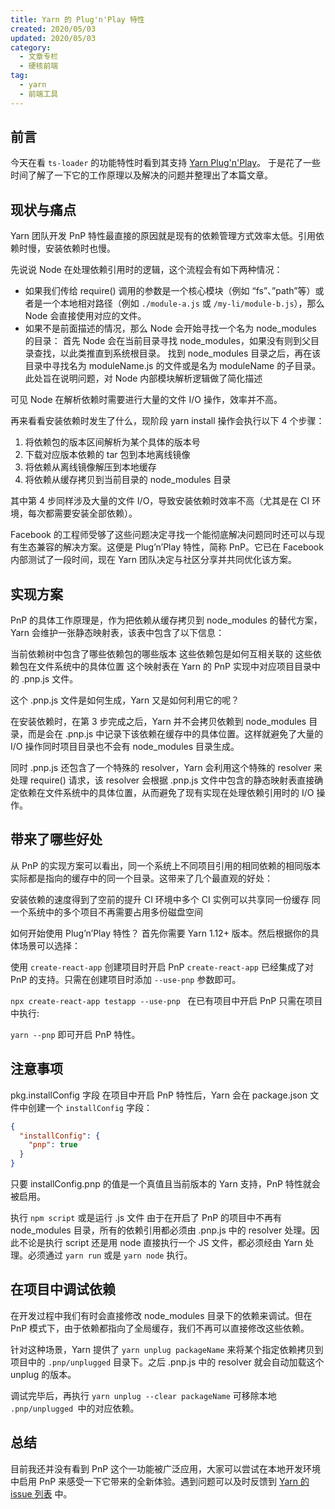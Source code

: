 ```yaml
---
title: Yarn 的 Plug'n'Play 特性
created: 2020/05/03
updated: 2020/05/03
category:
  - 文章专栏
  - 硬核前端
tag:
  - yarn
  - 前端工具
---
```


## 前言

今天在看 `ts-loader` 的功能特性时看到其支持 [Yarn Plug'n'Play](https://github.com/TypeStrong/ts-loader#yarn-plugnplay)。 于是花了一些时间了解了一下它的工作原理以及解决的问题并整理出了本篇文章。

## 现状与痛点

Yarn 团队开发 PnP 特性最直接的原因就是现有的依赖管理方式效率太低。引用依赖时慢，安装依赖时也慢。

先说说 Node 在处理依赖引用时的逻辑，这个流程会有如下两种情况：

- 如果我们传给 require() 调用的参数是一个核心模块（例如 “fs”、”path”等）或者是一个本地相对路径（例如 `./module-a.js` 或 `/my-li/module-b.js`），那么 Node 会直接使用对应的文件。
- 如果不是前面描述的情况，那么 Node 会开始寻找一个名为 node_modules 的目录：
首先 Node 会在当前目录寻找 node_modules，如果没有则到父目录查找，以此类推直到系统根目录。
找到 node_modules 目录之后，再在该目录中寻找名为 moduleName.js 的文件或是名为 moduleName 的子目录。
此处旨在说明问题，对 Node 内部模块解析逻辑做了简化描述

可见 Node 在解析依赖时需要进行大量的文件 I/O 操作，效率并不高。

再来看看安装依赖时发生了什么，现阶段 yarn install 操作会执行以下 4 个步骤：

1. 将依赖包的版本区间解析为某个具体的版本号
2. 下载对应版本依赖的 tar 包到本地离线镜像
3. 将依赖从离线镜像解压到本地缓存
4. 将依赖从缓存拷贝到当前目录的 node_modules 目录

其中第 4 步同样涉及大量的文件 I/O，导致安装依赖时效率不高（尤其是在 CI 环境，每次都需要安装全部依赖）。

Facebook 的工程师受够了这些问题决定寻找一个能彻底解决问题同时还可以与现有生态兼容的解决方案。这便是 Plug’n’Play 特性，简称 PnP。它已在 Facebook 内部测试了一段时间，现在 Yarn 团队决定与社区分享并共同优化该方案。

## 实现方案

PnP 的具体工作原理是，作为把依赖从缓存拷贝到 node_modules 的替代方案，Yarn 会维护一张静态映射表，该表中包含了以下信息：

当前依赖树中包含了哪些依赖包的哪些版本
这些依赖包是如何互相关联的
这些依赖包在文件系统中的具体位置
这个映射表在 Yarn 的 PnP 实现中对应项目目录中的 .pnp.js 文件。

这个 .pnp.js 文件是如何生成，Yarn 又是如何利用它的呢？

在安装依赖时，在第 3 步完成之后，Yarn 并不会拷贝依赖到 node_modules 目录，而是会在 .pnp.js 中记录下该依赖在缓存中的具体位置。这样就避免了大量的 I/O 操作同时项目目录也不会有 node_modules 目录生成。

同时 .pnp.js 还包含了一个特殊的 resolver，Yarn 会利用这个特殊的 resolver 来处理 require() 请求，该 resolver 会根据 .pnp.js 文件中包含的静态映射表直接确定依赖在文件系统中的具体位置，从而避免了现有实现在处理依赖引用时的 I/O 操作。

## 带来了哪些好处

从 PnP 的实现方案可以看出，同一个系统上不同项目引用的相同依赖的相同版本实际都是指向的缓存中的同一个目录。这带来了几个最直观的好处：

安装依赖的速度得到了空前的提升
CI 环境中多个 CI 实例可以共享同一份缓存
同一个系统中的多个项目不再需要占用多份磁盘空间

如何开始使用 Plug’n’Play 特性？
首先你需要 Yarn 1.12+ 版本。然后根据你的具体场景可以选择：

使用 `create-react-app` 创建项目时开启 PnP
`create-react-app` 已经集成了对 PnP 的支持。只需在创建项目时添加 `--use-pnp` 参数即可。

`npx create-react-app testapp --use-pnp `
在已有项目中开启 PnP
只需在项目中执行:

`yarn --pnp`
即可开启 PnP 特性。

## 注意事项

pkg.installConfig 字段
在项目中开启 PnP 特性后，Yarn 会在 package.json 文件中创建一个 `installConfig` 字段：

```json
{
  "installConfig": {
    "pnp": true
  }
}
```

只要 installConfig.pnp 的值是一个真值且当前版本的 Yarn 支持，PnP 特性就会被启用。

执行 `npm script` 或是运行 .js 文件
由于在开启了 PnP 的项目中不再有 node_modules 目录，所有的依赖引用都必须由 .pnp.js 中的 resolver 处理。因此不论是执行 script 还是用 node 直接执行一个 JS 文件，都必须经由 Yarn 处理。必须通过 `yarn run` 或是 `yarn node` 执行。

## 在项目中调试依赖

在开发过程中我们有时会直接修改 node_modules 目录下的依赖来调试。但在 PnP 模式下，由于依赖都指向了全局缓存，我们不再可以直接修改这些依赖。

针对这种场景，Yarn 提供了 `yarn unplug packageName` 来将某个指定依赖拷贝到项目中的 `.pnp/unplugged` 目录下。之后 .pnp.js 中的 resolver 就会自动加载这个 unplug 的版本。

调试完毕后，再执行 `yarn unplug --clear packageName` 可移除本地 `.pnp/unplugged `中的对应依赖。

## 总结

目前我还并没有看到 PnP 这个一功能被广泛应用，大家可以尝试在本地开发环境中启用 PnP 来感受一下它带来的全新体验。遇到问题可以及时反馈到 [Yarn 的 issue 列表](https://github.com/yarnpkg/yarn/issues) 中。
